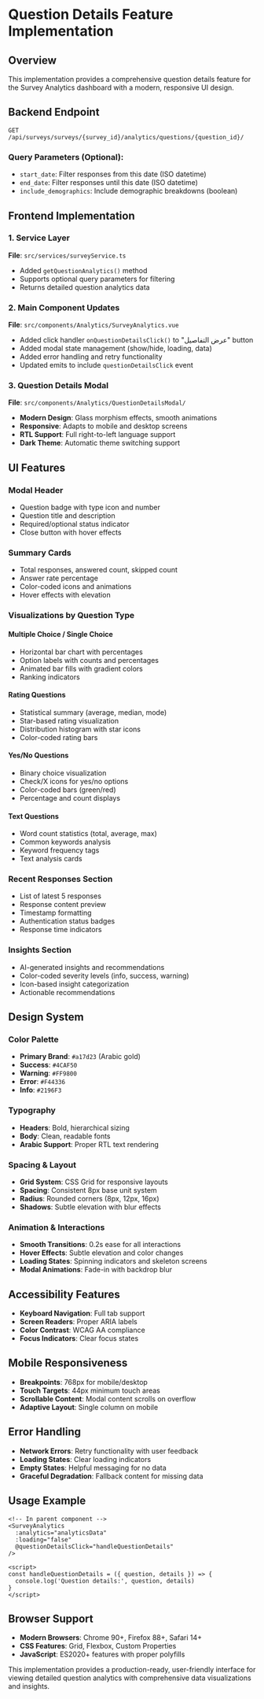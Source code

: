 # Question Details Feature Implementation

## Overview
This implementation provides a comprehensive question details feature for the Survey Analytics dashboard with a modern, responsive UI design.

## Backend Endpoint
```
GET /api/surveys/surveys/{survey_id}/analytics/questions/{question_id}/
```

### Query Parameters (Optional):
- `start_date`: Filter responses from this date (ISO datetime)
- `end_date`: Filter responses until this date (ISO datetime) 
- `include_demographics`: Include demographic breakdowns (boolean)

## Frontend Implementation

### 1. Service Layer
**File**: `src/services/surveyService.ts`
- Added `getQuestionAnalytics()` method
- Supports optional query parameters for filtering
- Returns detailed question analytics data

### 2. Main Component Updates
**File**: `src/components/Analytics/SurveyAnalytics.vue`
- Added click handler `onQuestionDetailsClick()` to "عرض التفاصيل" button
- Added modal state management (show/hide, loading, data)
- Added error handling and retry functionality
- Updated emits to include `questionDetailsClick` event

### 3. Question Details Modal
**File**: `src/components/Analytics/QuestionDetailsModal/`
- **Modern Design**: Glass morphism effects, smooth animations
- **Responsive**: Adapts to mobile and desktop screens
- **RTL Support**: Full right-to-left language support
- **Dark Theme**: Automatic theme switching support

## UI Features

### Modal Header
- Question badge with type icon and number
- Question title and description
- Required/optional status indicator
- Close button with hover effects

### Summary Cards
- Total responses, answered count, skipped count
- Answer rate percentage
- Color-coded icons and animations
- Hover effects with elevation

### Visualizations by Question Type

#### Multiple Choice / Single Choice
- Horizontal bar chart with percentages
- Option labels with counts and percentages  
- Animated bar fills with gradient colors
- Ranking indicators

#### Rating Questions
- Statistical summary (average, median, mode)
- Star-based rating visualization
- Distribution histogram with star icons
- Color-coded rating bars

#### Yes/No Questions
- Binary choice visualization
- Check/X icons for yes/no options
- Color-coded bars (green/red)
- Percentage and count displays

#### Text Questions
- Word count statistics (total, average, max)
- Common keywords analysis
- Keyword frequency tags
- Text analysis cards

### Recent Responses Section
- List of latest 5 responses
- Response content preview
- Timestamp formatting
- Authentication status badges
- Response time indicators

### Insights Section
- AI-generated insights and recommendations
- Color-coded severity levels (info, success, warning)
- Icon-based insight categorization
- Actionable recommendations

## Design System

### Color Palette
- **Primary Brand**: `#a17d23` (Arabic gold)
- **Success**: `#4CAF50`
- **Warning**: `#FF9800`
- **Error**: `#F44336`
- **Info**: `#2196F3`

### Typography
- **Headers**: Bold, hierarchical sizing
- **Body**: Clean, readable fonts
- **Arabic Support**: Proper RTL text rendering

### Spacing & Layout
- **Grid System**: CSS Grid for responsive layouts
- **Spacing**: Consistent 8px base unit system
- **Radius**: Rounded corners (8px, 12px, 16px)
- **Shadows**: Subtle elevation with blur effects

### Animation & Interactions
- **Smooth Transitions**: 0.2s ease for all interactions
- **Hover Effects**: Subtle elevation and color changes
- **Loading States**: Spinning indicators and skeleton screens
- **Modal Animations**: Fade-in with backdrop blur

## Accessibility Features
- **Keyboard Navigation**: Full tab support
- **Screen Readers**: Proper ARIA labels
- **Color Contrast**: WCAG AA compliance
- **Focus Indicators**: Clear focus states

## Mobile Responsiveness
- **Breakpoints**: 768px for mobile/desktop
- **Touch Targets**: 44px minimum touch areas
- **Scrollable Content**: Modal content scrolls on overflow
- **Adaptive Layout**: Single column on mobile

## Error Handling
- **Network Errors**: Retry functionality with user feedback
- **Loading States**: Clear loading indicators
- **Empty States**: Helpful messaging for no data
- **Graceful Degradation**: Fallback content for missing data

## Usage Example

```vue
<!-- In parent component -->
<SurveyAnalytics 
  :analytics="analyticsData"
  :loading="false"
  @questionDetailsClick="handleQuestionDetails"
/>

<script>
const handleQuestionDetails = ({ question, details }) => {
  console.log('Question details:', question, details)
}
</script>
```

## Browser Support
- **Modern Browsers**: Chrome 90+, Firefox 88+, Safari 14+
- **CSS Features**: Grid, Flexbox, Custom Properties
- **JavaScript**: ES2020+ features with proper polyfills

This implementation provides a production-ready, user-friendly interface for viewing detailed question analytics with comprehensive data visualizations and insights.
